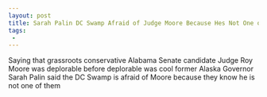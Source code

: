```yaml
---
layout: post
title: Sarah Palin DC Swamp Afraid of Judge Moore Because Hes Not One of Them
tags:
 -
---
```

Saying that grassroots conservative Alabama Senate candidate Judge Roy Moore was deplorable before deplorable was cool former Alaska Governor Sarah Palin said the DC Swamp is afraid of Moore because they know he is not one of them
